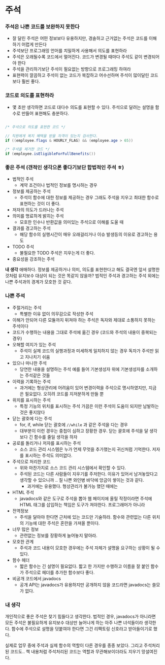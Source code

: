 # 주석

### 주석은 나쁜 코드를 보완하지 못한다
- 잘 달린 주석은 어떤 정보보다 유용하지만, 경솔하고 근거없는 주석은 코드를 이해하기 어렵게 만든다
- 주석보단 프로그래밍 언어를 치밀하게 사용해서 의도를 표현하라
- 주석은 오래될수록 코드에서 멀어진다. 코드가 변경될 때마다 주석도 같이 변경되어야 한다
- 주석을 관리하기보단 주석이 필요없는 방향으로 프로그래밍 하여라
- 표현력이 깔끔하고 주석이 없는 코드가 복잡하고 어수선하며 주석이 많이달린 코드보다 훨씬 좋다.


### 코드로 의도를 표현하라
- 몇 초만 생각하면 코드로 대다수 의도를 표현할 수 있다. 주석으로 달려는 설명을 함수로 만들어 표현해도 충분하다.

```java

/* 주석으로 의도를 표현한 코드 */

// 직원에게 복지 혜텍을 받을 자격이 있는지 검사한다.
if ((employee.flags & HOURLY_FLAG) && (employee.age > 65))

/* 주석을 제거한 코드 */
if (employee.isEligibleForFullBenefits())

```

### 좋은 주석 (갠적인 생각으론 좋다기보단 합법적인 주석 ㅎ)
- 법적인 주석
    - 계약 조건이나 법적인 정보를 명시하는 경우
- 정보를 제공하는 주석
    - 주석이 함수에 대한 정보를 제공하는 경우 그래도 주석을 지우고 최대한 함수로 표현하는 것이 더 좋다.
- 저자의 의도가 드러나는 주석
- 의미를 명료하게 밝히는 주석
    - 모호한 인수나 반환값을 의미있는 주석으로 이해를 도울 때
- 결과를 경고하는 주석
    - 해당 함수의 실행시간이 매우 오래걸리거나 이슈 발생등의 이유로 경고하는 용도
- TODO 주석
    - 불필요한 TODO 주석은 지우는게 더 좋다.
- 중요성을 강조하는 주석

**내 생각**
애매하다. 정보를 제공하거나 의미, 의도를 표현한다고 해도 결국엔 앞서 설명한 것처럼 유지보수 대상이 되는 것은 똑같지 않을까? 법적인 주석과 경고하는 주석 외에는 나쁜 주석과의 경계가 모호한 것 같다.

### 나쁜 주석
- 주절거리는 주석
    - 특별한 이유 없이 의무감으로 작성한 주석
- 이해가 안되어 다른 모듈까지 뒤져야 하는 주석은 독자와 제대로 소통하지 못하는 주석이다
- 코드가 수행하는 내용을 그대로 주석에 옮긴 경우 (코드와 주석의 내용이 중복되는 경우)
- 오해할 여지가 있는 주석
    - 주석이 실제 코드의 실행과정과 미세하게 일치하지 않는 경우 독자가 주석만 읽고 지나치기 쉬움
- 있으나 마나한 주석
    - 당연한 내용을 설명하는 주석 예를 들어 기본생성자 위에 기본생성자를 소개하는 주석같은 것들
- 이력을 기록하는 주석
    - 과거에는 형상관리에 어려움이 있어 변경이력을 주석으로 명시하였지만, 지금은 필요없다. 오히려 코드를 지저분하게 만들 뿐
- 위치를 표시하는 주석
    - 특정 기능의 위치를 표시하는 주석 가끔은 이런 주석이 도움이 되지만 남발하는 것은 좋지않다
- 닫는 괄호에 다는 주석
    - for, if, while 닫는 괄호에 `//while` 과 같은 주석을 다는 경우
    - 대부분이 이런 경우는 중첩이 심하고 장황한 경우. 닫는 괄호에 주석을 달 생각보다 긴 함수를 줄일 생각을 하자
- 공로를 돌리거나 저자를 표시하는 주석
    - 소스 코드 관리 시스템은 누가 언제 무엇을 추가했는지 귀신처럼 기억한다. 저자를 표시하는 주석도 의미없다.
- 주석으로 처리한 코드
    - 위와 마찬가지로 소스 코드 관리 시스템에서 확인할 수 있다.
    - 주석된 코드는 다른 사람들이 지우기를 주저한다. 이유가 있어서 남겨놓았다고 생각할 수 있으니까 .. 질 나쁜 와인병 바닥에 앙금이 쌓이는 것과 같다.
        - 과거에는 유용했다. 형상관리가 불가능 했던 때에는
- HTML 주석
    - javadocs와 같은 도구로 주석을 뽑아 웹 페이지에 올릴 작정이라면 주석에 HTML 태그를 삽입하는 책임은 도구가 져야한다. 프로그래머가 아니라
- 전역정보
    - 주석을 달아야 한다면 근처에 있는 코드만 기술하라. 함수와 관련없는 다른 위치의 기능에 대한 주석은 혼란을 가져올 뿐이다.
- 너무 많은 정보
    - 관련없는 정보를 장황하게 늘어놓지 말아라.
- 모호한 관계
    - 주석과 코드 내용이 모호한 경우에는 주석 자체가 설명을 요구하는 상황이 될 수 있다.
- 함수 헤더
    - 짧은 함수는 긴 설명이 필요없다. 짧고 한 가지만 수행하고 이름을 잘 붙인 함수가 주석으로 헤더를 추가한 함수보다 좋다.
- 비공개 코드에서 javadocs
    - 공개 API는 javadocs가 유용하지만 공개하지 않을 코드라면 javadocs는 쓸모가 없다.

### 내 생각
개인적으로 좋은 주석은 찾기 힘들다고 생각한다. 법적인 경우, javadocs가 아니라면
모든 주석은 불필요하게 유지보수 대상만 늘어나게 하는 아주 나쁜 녀석들이라 생각한다.
함수에 주석으로 설명을 덧붙여야 한다면 그건 리팩토링 신호라고 받아들이기로 했다.


실제로 업무 중에 주석과 실제 함수의 역할이 다른 경우를 종종 보았다.
그리고 주석처리된 코드도.. 책 내용처럼 주석처리된 코드는 역할과 무관해보이더라도 지우기 망설여진다.
